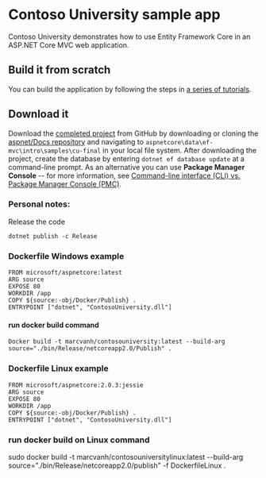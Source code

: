 # Contoso University sample app

Contoso University demonstrates how to use Entity Framework Core in an
ASP.NET Core MVC web application.

## Build it from scratch

You can build the application by following the steps in [a series of tutorials](https://docs.microsoft.com/aspnet/core/data/ef-mvc/intro).

## Download it

Download the [completed project](https://github.com/aspnet/Docs/tree/master/aspnetcore/data/ef-mvc/intro/samples/cu-final) from GitHub by downloading or cloning the [aspnet/Docs repository](https://github.com/aspnet/Docs) and navigating to `aspnetcore\data\ef-mvc\intro\samples\cu-final` in your local file system.  After downloading the project, create the database by entering `dotnet ef database update` at a command-line prompt. As an alternative you can use **Package Manager Console** -- for more information, see [Command-line interface (CLI) vs. Package Manager Console (PMC)](https://docs.microsoft.com/aspnet/core/data/ef-mvc/migrations#command-line-interface-cli-vs-package-manager-console-pmc).

### Personal notes:
Release the code
```
dotnet publish -c Release 
```
### Dockerfile Windows example
```
FROM microsoft/aspnetcore:latest
ARG source
EXPOSE 80
WORKDIR /app
COPY ${source:-obj/Docker/Publish} .
ENTRYPOINT ["dotnet", "ContosoUniversity.dll"]
```
#### run docker build command
```
Docker build -t marcvanh/contosouniversity:latest --build-arg source="./bin/Release/netcoreapp2.0/Publish" .
```

### Dockerfile Linux example
```
FROM microsoft/aspnetcore:2.0.3:jessie
ARG source
EXPOSE 80
WORKDIR /app
COPY ${source:-obj/Docker/Publish} .
ENTRYPOINT ["dotnet", "ContosoUniversity.dll"]
```
### run docker build on Linux command
sudo docker build -t marcvanh/contosouniversitylinux:latest --build-arg source="./bin/Release/netcoreapp2.0/publish" -f DockerfileLinux .


